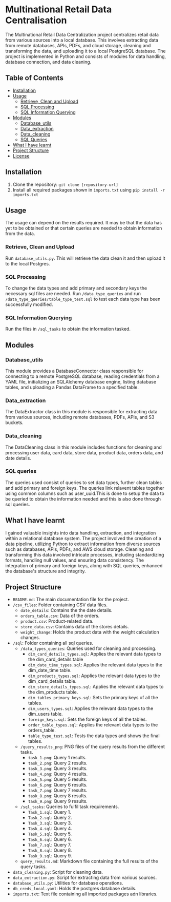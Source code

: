 # Multinational Retail Data Centralisation

The Multinational Retail Data Centralization project centralizes retail data from various sources into a local database. This involves extracting data from remote databases, APIs, PDFs, and cloud storage, cleaning and transforming the data, and uploading it to a local PostgreSQL database. The project is implemented in Python and consists of modules for data handling, database connection, and data cleaning.

## Table of Contents

- [Installation](#installation)
- [Usage](#usage)
  - [Retrieve, Clean and Upload](#retrieve-clean-and-upload)
  - [SQL Processing](#sql-processing)
  - [SQL Information Querying](#sql-information-querying)
- [Modules](#modules)
  - [Database_utils](#database_utils)
  - [Data_extraction](#data_extraction)
  - [Data_cleaning](#data_cleaning)
  - [SQL Queries](#sql-queries)
- [What I have learnt](#what-i-have-learnt)
- [Project Structure](#project-structure)
- [License](#license)

## Installation
1. Clone the repository: `git clone [repository-url]`
2. Install all required packages shown in `imports.txt` using `pip install -r imports.txt`

## Usage
The usage can depend on the results required. It may be that the data has yet to be obtained or that certain queries are needed to obtain information from the data.
### Retrieve, Clean and Upload
Run `database_utils.py`. This will retrieve the data clean it and then upload it to the local Postgres.
### SQL Processing
To change the data types and add primary and secondary keys the necessary sql files are needed. Run `/data_type_queries` and run `/data_type_queries/table_type_test.sql` to test each data type has been successfully modified.
### SQL Information Querying
Run the files in `/sql_tasks` to obtain the information tasked.

## Modules
### Database_utils
This module provides a DatabaseConnector class responsible for connecting to a remote PostgreSQL database, reading credentials from a YAML file, initializing an SQLAlchemy database engine, listing database tables, and uploading a Pandas DataFrame to a specified table.

### Data_extraction
The DataExtractor class in this module is responsible for extracting data from various sources, including remote databases, PDFs, APIs, and S3 buckets.

### Data_cleaning
The DataCleaning class in this module includes functions for cleaning and processing user data, card data, store data, product data, orders data, and date details.

### SQL queries
The queries used consist of queries to set data types, further clean tables and add primary and foreign keys. The queries link relavent tables together using common columns such as user_uuid.This is done to setup the data to be queried to obtain the information needed and this is also done through sql queries.

## What I have learnt
I gained valuable insights into data handling, extraction, and integration within a relational database system. The project involved the creation of a data pipeline, utilizing Python to extract information from diverse sources such as databases, APIs, PDFs, and AWS cloud storage. Cleaning and transforming this data involved intricate processes, including standardizing formats, handling null values, and ensuring data consistency. The integration of primary and foreign keys, along with SQL queries, enhanced the database's structure and integrity. 

## Project Structure
- `README.md`: The main documentation file for the project.
- `/csv_files`: Folder containing CSV data files.
  - `date_details`: Contains the the date details.
  - `orders_table.csv`: Data of the orders.
  - `product.csv`: Product-related data.
  - `store_data.csv`: Contains data of the stores details.
  - `weight_change`: Holds the product data with the weight calculation changes.
- `/sql`: Folder containing all sql queries.
  - `/data_types_queries`: Queries used for cleaning and processing.
    - `dim_card_details_types.sql`: Applies the relevant data types to the dim_card_details table
    - `dim_date_time_types.sql`: Applies the relevant data types to the dim_date_time table.
    - `dim_products_types.sql`: Applies the relevant data types to the dim_card_details table.
    - `dim_store_details_types.sql`: Applies the relevant data types to the dim_products table.
    - `dim_tables_primary_keys.sql`: Sets the primary keys of all the tables.
    - `dim_users_types.sql`: Applies the relevant data types to the dim_users table.
    - `foreign_keys.sql`: Sets the foreign keys of all the tables.
    - `order_table_types.sql`: Applies the relevant data types to the orders_table.
    - `table_type_test.sql`: Tests the data types and shows the final tables.
  - `/query_results_png`: PNG files of the query results from the different tasks.
    - `task_1.png`: Query 1 results.
    - `task_2.png`: Query 2 results.
    - `task_3.png`: Query 3 results.
    - `task_4.png`: Query 4 results.
    - `task_5.png`: Query 5 results.
    - `task_6.png`: Query 6 results.
    - `task_7.png`: Query 7 results.
    - `task_8.png`: Query 8 results.
    - `task_9.png`: Query 9 results.
  - `/sql_tasks`: Queries to fulfil task requirements.
    - `Task_1.sql`: Query 1.
    - `Task_2.sql`: Query 2.
    - `Task_3.sql`: Query 3.
    - `Task_4.sql`: Query 4.
    - `Task_5.sql`: Query 5.
    - `Task_6.sql`: Query 6.
    - `Task_7.sql`: Query 7.
    - `Task_8.sql`: Query 8.
    - `Task_9.sql`: Query 9.
  - `query_results.md`: Markdown file containing the full results of the query tasks.
- `data_cleaning.py`: Script for cleaning data.
- `data_extraction.py`: Script for extracting data from various sources.
- `database_utils.py`: Utilities for database operations.
- `db_creds_local.yaml`: Holds the postgres database details.
- `imports.txt`: Text file containing all imported packages adn libraries.